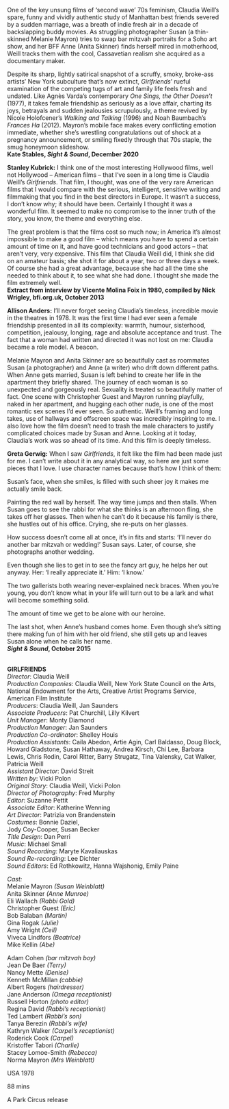 

One of the key unsung films of ‘second wave’ 70s feminism, Claudia Weill’s spare, funny and vividly authentic study of Manhattan best friends severed by a sudden marriage, was a breath of indie fresh air in a decade of backslapping buddy movies. As struggling photographer Susan (a thin-skinned Melanie Mayron) tries to swap bar mitzvah portraits for a Soho art show, and her BFF Anne (Anita Skinner) finds herself mired in motherhood, Weill tracks them with the cool, Cassavetian realism she acquired as a documentary maker.

Despite its sharp, lightly satirical snapshot of a scruffy, smoky, broke-ass artists’ New York subculture that’s now extinct, _Girlfriends_’ rueful examination of the competing tugs of art and family life feels fresh and undated. Like Agnès Varda’s contemporary _One Sings, the Other Doesn’t_ (1977), it takes female friendship as seriously as a love affair, charting its joys, betrayals and sudden jealousies scrupulously, a theme revived by Nicole Holofcener’s _Walking and Talking_ (1996) and Noah Baumbach’s _Frances Ha_ (2012). Mayron’s mobile face makes every conflicting emotion immediate, whether she’s wrestling congratulations out of shock at a pregnancy announcement, or smiling fixedly through that 70s staple, the smug honeymoon slideshow.  
**Kate Stables, _Sight & Sound_, December 2020**

**Stanley Kubrick:** I think one of the most interesting Hollywood films, well not Hollywood – American films – that I’ve seen in a long time is Claudia Weill’s _Girlfriends_. That film, I thought, was one of the very rare American films that I would compare with the serious, intelligent, sensitive writing and filmmaking that you find in the best directors in Europe. It wasn’t a success, I don’t know why; it should have been. Certainly I thought it was a wonderful film. It seemed to make no compromise to the inner truth of the story, you know, the theme and everything else.

The great problem is that the films cost so much now; in America it’s almost impossible to make a good film – which means you have to spend a certain amount of time on it, and have good technicians and good actors – that aren’t very, very expensive. This film that Claudia Weill did, I think she did on an amateur basis; she shot it for about a year, two or three days a week.  
Of course she had a great advantage, because she had all the time she needed to think about it, to see what she had done. I thought she made the film extremely well.  
**Extract from interview by Vicente Molina Foix in 1980, compiled by Nick Wrigley, bfi.org.uk, October 2013**

**Allison Anders:** I’ll never forget seeing Claudia’s timeless, incredible movie in the theatres in 1978. It was the first time I had ever seen a female friendship presented in all its complexity: warmth, humour, sisterhood, competition, jealousy, longing, rage and absolute acceptance and trust. The fact that a woman had written and directed it was not lost on me: Claudia became a role model. A beacon.

Melanie Mayron and Anita Skinner are so beautifully cast as roommates Susan (a photographer) and Anne (a writer) who drift down different paths. When Anne gets married, Susan is left behind to create her life in the apartment they briefly shared. The journey of each woman is so unexpected and gorgeously real. Sexuality is treated so beautifully matter of fact. One scene with Christopher Guest and Mayron running playfully, naked in her apartment, and hugging each other nude, is one of the most romantic sex scenes I’d ever seen. So authentic. Weill’s framing and long takes, use of hallways and offscreen space was incredibly inspiring to me. I also love how the film doesn’t need to trash the male characters to justify complicated choices made by Susan and Anne. Looking at it today, Claudia’s work was so ahead of its time. And this film is deeply timeless.

**Greta Gerwig:** When I saw _Girlfriends_, it felt like the film had been made just for me. I can’t write about it in any analytical way, so here are just some pieces that I love. I use character names because that’s how I think of them:

Susan’s face, when she smiles, is filled with such sheer joy it makes me actually smile back.

Painting the red wall by herself. The way time jumps and then stalls.  When Susan goes to see the rabbi for what she thinks is an afternoon fling, she takes off her glasses. Then when he can’t do it because his family is there, she hustles out of his office. Crying, she re-puts on her glasses.

How success doesn’t come all at once, it’s in fits and starts: ‘I’ll never do another bar mitzvah or wedding!’ Susan says. Later, of course, she photographs another wedding.

Even though she lies to get in to see the fancy art guy, he helps her out anyway. Her: ‘I really appreciate it.’ Him: ‘I know.’

The two gallerists both wearing never-explained neck braces. When you’re young, you don’t know what in your life will turn out to be a lark and what will become something solid.

The amount of time we get to be alone with our heroine.

The last shot, when Anne’s husband comes home. Even though she’s sitting there making fun of him with her old friend, she still gets up and leaves Susan alone when he calls her name.  
**_Sight & Sound_, October 2015**
<br><br>


**GIRLFRIENDS**  
_Director_: Claudia Weill  
_Production Companies_: Claudia Weill, New York State Council on the Arts, National Endowment for the Arts, Creative Artist Programs Service, American Film Institute  
_Producers_: Claudia Weill, Jan Saunders  
_Associate Producers_: Pat Churchill, Lilly Kilvert  
_Unit Manager_: Monty Diamond  
_Production Manager_: Jan Saunders  
_Production Co-ordinator_: Shelley Houis  
_Production Assistants_: Caila Abedon, Artie Agin, Carl Baldasso, Doug Block, Howard Gladstone, Susan Hathaway, Andrea Kirsch, Chi Lee,  Barbara Lewis, Chris Rodin, Carol Ritter, Barry Strugatz, Tina Valensky, Cat Walker, Patricia Weill  
_Assistant Director_: David Streit  
_Written by_: Vicki Polon  
_Original Story_: Claudia Weill, Vicki Polon  
_Director of Photography_: Fred Murphy  
_Editor_: Suzanne Pettit  
_Associate Editor_: Katherine Wenning  
_Art Director_: Patrizia von Brandenstein  
_Costumes_: Bonnie Daziel,  
Jody Coy-Cooper, Susan Becker  
_Title Design_: Dan Perri  
_Music_: Michael Small  
_Sound Recording_: Maryte Kavaliauskas  
_Sound Re-recording_: Lee Dichter  
_Sound Editors_: Ed Rothkowitz, Hanna Wajshonig, Emily Paine

_Cast:_  
Melanie Mayron _(Susan Weinblatt)_  
Anita Skinner _(Anne Munroe)_  
Eli Wallach _(Rabbi Gold)_  
Christopher Guest _(Eric)_  
Bob Balaban _(Martin)_  
Gina Rogak _(Julie)_  
Amy Wright _(Ceil)_  
Viveca Lindfors _(Beatrice)_  
Mike Kellin _(Abe)_

Adam Cohen _(bar mitzvah boy)_  
Jean De Baer _(Terry)_  
Nancy Mette _(Denise)_  
Kenneth McMillan _(cabbie)_  
Albert Rogers _(hairdresser)_  
Jane Anderson _(Omega receptionist)_  
Russell Horton _(photo editor)_  
Regina David _(Rabbi’s receptionist)_  
Ted Lambert _(Rabbi’s son)_  
Tanya Berezin _(Rabbi’s wife)_  
Kathryn Walker _(Carpel’s receptionist)_  
Roderick Cook _(Carpel)_  
Kristoffer Tabori _(Charlie)_  
Stacey Lomoe-Smith _(Rebecca)_  
Norma Mayron _(Mrs Weinblatt)_

USA 1978

88 mins

A Park Circus release
<!--stackedit_data:
eyJoaXN0b3J5IjpbOTQ3NjI3MDE5XX0=
-->